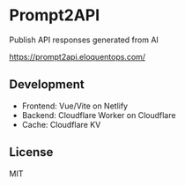 # Prompt2API

Publish API responses generated from AI

https://prompt2api.eloquentops.com/


## Development

- Frontend: Vue/Vite on Netlify
- Backend: Cloudflare Worker on Cloudflare
- Cache: Cloudflare KV



## License

MIT
